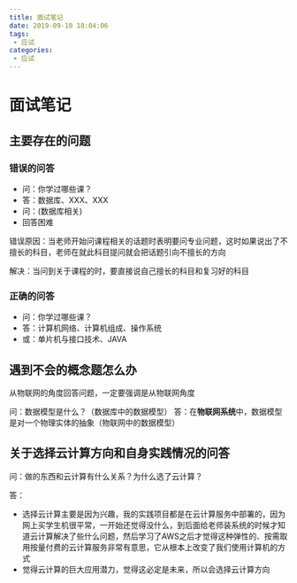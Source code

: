 ```yaml
---
title: 面试笔记
date: 2019-09-10 18:04:06
tags: 
 - 应试
categories: 
 - 应试
---
```

# 面试笔记

## 主要存在的问题

### 错误的问答

* 问：你学过哪些课？
* 答：数据库、XXX、XXX
* 问：(数据库相关)
* 回答困难

错误原因：当老师开始问课程相关的话题时表明要问专业问题，这时如果说出了不擅长的科目，老师在就此科目提问就会把话题引向不擅长的方向

解决：当问到关于课程的时，要直接说自己擅长的科目和复习好的科目

### 正确的问答

* 问：你学过哪些课？
* 答：计算机网络、计算机组成、操作系统
* 或：单片机与接口技术、JAVA

## 遇到不会的概念题怎么办

从物联网的角度回答问题，一定要强调是从物联网角度

问：数据模型是什么？（数据库中的数据模型）
答：在**物联网系统**中，数据模型是对一个物理实体的抽象（物联网中的数据模型）

## 关于选择云计算方向和自身实践情况的问答

问：做的东西和云计算有什么关系？为什么选了云计算？

答：

* 选择云计算主要是因为兴趣，我的实践项目都是在云计算服务中部署的，因为网上买学生机很平常，一开始还觉得没什么，到后面给老师装系统的时候才知道云计算解决了些什么问题，然后学习了AWS之后才觉得这种弹性的、按需取用按量付费的云计算服务非常有意思，它从根本上改变了我们使用计算机的方式
* 觉得云计算的巨大应用潜力，觉得这必定是未来，所以会选择云计算方向
